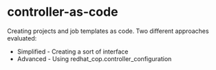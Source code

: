 # controller-as-code
Creating projects and job templates as code.
Two different approaches evaluated:

* Simplified - Creating a sort of interface
* Advanced - Using redhat_cop.controller_configuration
